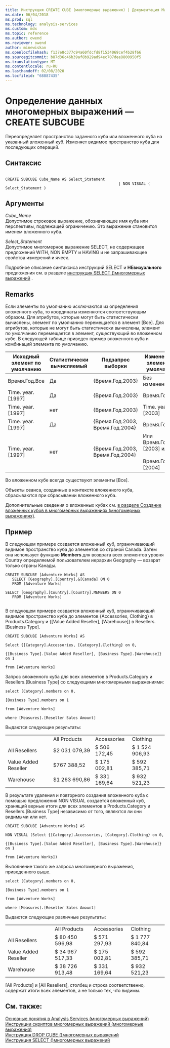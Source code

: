 ```yaml
---
title: Инструкция CREATE CUBE (многомерные выражения) | Документация Майкрософт
ms.date: 06/04/2018
ms.prod: sql
ms.technology: analysis-services
ms.custom: mdx
ms.topic: reference
ms.author: owend
ms.reviewer: owend
author: minewiskan
ms.openlocfilehash: f137e8c377c94a60fdcfd8f1534069cef4b28f66
ms.sourcegitcommit: b87d36c46b39af8b929ad94ec707dee8800950f5
ms.translationtype: MT
ms.contentlocale: ru-RU
ms.lasthandoff: 02/08/2020
ms.locfileid: "68887435"
---
```

# <a name="mdx-data-definition---create-subcube"></a>Определение данных многомерных выражений — CREATE SUBCUBE


  Переопределяет пространство заданного куба или вложенного куба на указанный вложенный куб. Изменяет видимое пространство куба для последующих операций.  
  
## <a name="syntax"></a>Синтаксис  
  
```  
  
CREATE SUBCUBE Cube_Name AS Select_Statement  
                                                  | NON VISUAL ( Select_Statement )  
```  
  
## <a name="arguments"></a>Аргументы  
 *Cube_Name*  
 Допустимое строковое выражение, обозначающее имя куба или перспективы, подлежащей ограничению. Это выражение становится именем вложенного куба.  
  
 *Select_Statement*  
 Допустимое многомерное выражение SELECT, не содержащее предложений WITH, NON EMPTY и HAVING и не запрашивающее свойства измерений и ячеек.  
  
 Подробное описание синтаксиса инструкций SELECT и **НЕвизуального** предложения см. в разделе [инструкция SELECT &#40;&#41;многомерных выражений](../mdx/mdx-data-manipulation-select.md) .  
  
## <a name="remarks"></a>Remarks  
 Если элементы по умолчанию исключаются из определения вложенного куба, то координаты изменяются соответствующим образом. Для атрибутов, которые могут быть статистически вычислены, элемент по умолчанию перемещается в элемент [Все]. Для атрибутов, которые не могут быть статистически вычислены, элемент по умолчанию перемещается в элемент, существующий во вложенном кубе. В следующей таблице приведен пример вложенного куба и комбинаций элемента по умолчанию.  
  
|Исходный элемент по умолчанию|Статистически вычисляемый|Подзапрос выборки|Измененный элемент по умолчанию|  
|-----------------------------|-----------------------|---------------|----------------------------|  
|Время.Год.Все|Да|{Время.Год.2003}|Без изменения.|  
|Time. year. [1997]|Да|{Время.Год.2003}|Время.Год.Все|  
|Time. year. [1997]|нет|{Время.Год.2003}|Time. year. [2003]|  
|Time. year. [1997]|Да|{Время.Год.2003, Время.Год.2004}|Время.Год.Все|  
|Time. year. [1997]|нет|{Время.Год.2003, Время.Год.2004}|Или Время.Год.[2003] или<br /><br /> Время.Год.[2004]|  
  
 Во вложенном кубе всегда существуют элементы [Все].  
  
 Объекты сеанса, созданные в контексте вложенного куба, сбрасываются при сбрасывании вложенного куба.  
  
 Дополнительные сведения о вложенных кубах см. [в разделе Создание вложенных кубов в многомерных выражениях &#40;многомерных выражениях&#41;](https://docs.microsoft.com/analysis-services/multidimensional-models/mdx/building-subcubes-in-mdx-mdx).  
  
## <a name="example"></a>Пример  
 В следующем примере создается вложенный куб, ограничивающий видимое пространство куба до элементов со страной Canada. Затем она использует функцию **Members** для возврата всех элементов уровня Country определяемой пользователем иерархии Geography — возврат только страны Канады.  
  
```  
CREATE SUBCUBE [Adventure Works] AS  
   SELECT [Geography].[Country].&[Canada] ON 0  
   FROM [Adventure Works]  
  
SELECT [Geography].[Country].[Country].MEMBERS ON 0  
   FROM [Adventure Works]  
  
```  
  
 В следующем примере создается вложенный куб, ограничивающий видимое пространство куба до элементов {Accessories, Clothing} в Products.Category и {[Value Added Reseller], [Warehouse]} в Resellers.[Business Type].  
  
 `CREATE SUBCUBE [Adventure Works] AS`  
  
 `Select {[Category].Accessories, [Category].Clothing} on 0,`  
  
 `{[Business Type].[Value Added Reseller], [Business Type].[Warehouse]} on 1`  
  
 `from [Adventure Works]`  
  
 Запрос вложенного куба для всех элементов в Products.Category и Resellers.[Business Type] со следующими многомерными выражениями:  
  
 `select [Category].members on 0,`  
  
 `[Business Type].members on 1`  
  
 `from [Adventure Works]`  
  
 `where [Measures].[Reseller Sales Amount]`  
  
 Выдаются следующие результаты:  
  
|||||  
|-|-|-|-|  
||All Products|Accessories|Clothing|  
|All Resellers|$2 031 079,39|$ 506 172,45|$ 1 524 906,93|  
|Value Added Reseller|$767 388,52|$ 175 002,81|$ 592 385,71|  
|Warehouse|$1 263 690,86|$ 331 169,64|$ 932 521,23|  
  
 В результате удаления и повторного создания вложенного куба с помощью предложения NON VISUAL создается вложенный куб, хранящий верные итоги для всех элементов в Products.Category и Resellers.[Business Type] независимо от того, являются ли они видимыми или нет.  
  
 `CREATE SUBCUBE [Adventure Works] AS`  
  
 `NON VISUAL (Select {[Category].Accessories, [Category].Clothing} on 0,`  
  
 `{[Business Type].[Value Added Reseller], [Business Type].[Warehouse]} on 1`  
  
 `from [Adventure Works])`  
  
 Выполнение такого же запроса многомерного выражения, приведенного выше.  
  
 `select [Category].members on 0,`  
  
 `[Business Type].members on 1`  
  
 `from [Adventure Works]`  
  
 `where [Measures].[Reseller Sales Amount]`  
  
 Выдаются следующие различные результаты:  
  
|||||  
|-|-|-|-|  
||All Products|Accessories|Clothing|  
|All Resellers|$ 80 450 596,98|$ 571 297,93|$ 1 777 840,84|  
|Value Added Reseller|$ 34 967 517,33|$ 175 002,81|$ 592 385,71|  
|Warehouse|$ 38 726 913,48|$ 331 169,64|$ 932 521,23|  
  
 [All Products] и [All Resellers], столбец и строка соответственно, содержат итоги всех элементов, а не только тех, что видимы.  
  
## <a name="see-also"></a>См. также:  
 [Основные понятия в Analysis Services &#40;многомерных выражений&#41;](https://docs.microsoft.com/analysis-services/multidimensional-models/mdx/key-concepts-in-mdx-analysis-services)   
 [Инструкции скриптов многомерных выражений &#40;многомерные выражения&#41;](../mdx/mdx-scripting-statements-mdx.md)   
 [Инструкция DROP CUBE &#40;&#41;многомерных выражений](../mdx/mdx-data-definition-drop-subcube.md)   
 [Инструкция SELECT &#40;&#41;многомерных выражений](../mdx/mdx-data-manipulation-select.md)  
  
  
